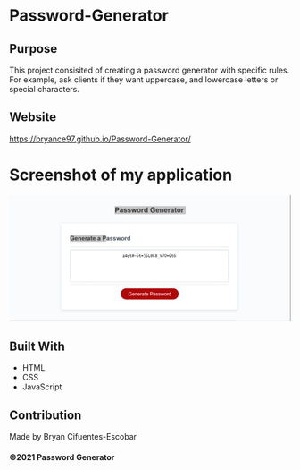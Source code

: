# Password-Generator

## Purpose
This project consisited of creating a password generator with specific rules. For example, ask clients if they want uppercase, and lowercase letters or special characters.

## Website
https://bryance97.github.io/Password-Generator/

# Screenshot of my application
![](./assets/images/Password-Generator.png)

## Built With
* HTML
* CSS
* JavaScript

## Contribution
Made by Bryan Cifuentes-Escobar

#### ©️2021 Password Generator